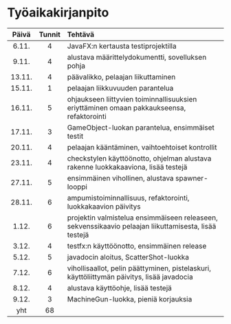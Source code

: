 # Työaikakirjanpito

| Päivä | Tunnit | Tehtävä      |
|:-----:|:------:|:-------------|
| 6.11. | 4      | JavaFX:n kertausta testiprojektilla |
| 9.11. | 4      | alustava määrittelydokumentti, sovelluksen pohja |
| 13.11.| 4      | päävalikko, pelaajan liikuttaminen |
| 15.11.| 1      | pelaajan liikkuvuuden parantelua |
| 16.11.| 5      | ohjaukseen liittyvien toiminnallisuuksien eriyttäminen omaan pakkaukseensa, refaktorointi |
| 17.11.| 3      | GameObject-luokan parantelua, ensimmäiset testit |
| 20.11.| 4      | pelaajan kääntäminen, vaihtoehtoiset kontrollit |
| 23.11.| 4      | checkstylen käyttöönotto, ohjelman alustava rakenne luokkakaaviona, lisää testejä |
| 27.11.| 5      | ensimmäinen vihollinen, alustava spawner-looppi |
| 28.11.| 6      | ampumistoiminnallisuus, refaktorointi, luokkakaavion päivitys |
| 1.12. | 6      | projektin valmistelua ensimmäiseen releaseen, sekvenssikaavio pelaajan liikuttamisesta, lisää testejä |
| 3.12. | 4      | testfx:n käyttöönotto, ensimmäinen release |
| 5.12. | 5      | javadocin aloitus, ScatterShot-luokka |
| 7.12. | 6      | vihollisaallot, pelin päättyminen, pistelaskuri, käyttöliittymän päivitys, lisää javadocia |
| 8.12. | 4      | alustava käyttöohje, lisää testejä |
| 9.12. | 3      | MachineGun-luokka, pieniä korjauksia |
| yht   | 68     | |
